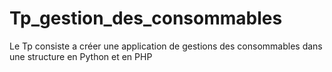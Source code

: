 # Tp_gestion_des_consommables
Le Tp consiste a créer une application de gestions des consommables dans une structure en Python et en PHP
